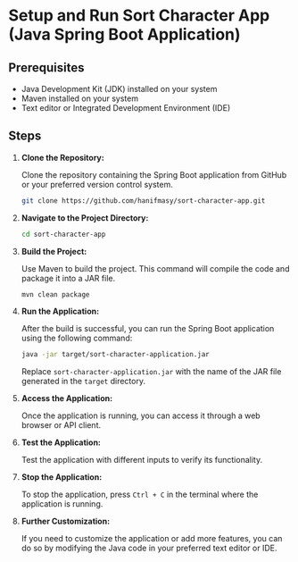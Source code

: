 # Setup and Run Sort Character App (Java Spring Boot Application)

## Prerequisites
- Java Development Kit (JDK) installed on your system
- Maven installed on your system
- Text editor or Integrated Development Environment (IDE)

## Steps

1. **Clone the Repository:**

   Clone the repository containing the Spring Boot application from GitHub or your preferred version control system.

   ```bash
   git clone https://github.com/hanifmasy/sort-character-app.git
   ```

2. **Navigate to the Project Directory:**

   ```bash
   cd sort-character-app
   ```

3. **Build the Project:**

   Use Maven to build the project. This command will compile the code and package it into a JAR file.

   ```bash
   mvn clean package
   ```

4. **Run the Application:**

   After the build is successful, you can run the Spring Boot application using the following command:

   ```bash
   java -jar target/sort-character-application.jar
   ```

   Replace `sort-character-application.jar` with the name of the JAR file generated in the `target` directory.

5. **Access the Application:**

   Once the application is running, you can access it through a web browser or API client.

6. **Test the Application:**

   Test the application with different inputs to verify its functionality.

7. **Stop the Application:**

   To stop the application, press `Ctrl + C` in the terminal where the application is running.

8. **Further Customization:**

   If you need to customize the application or add more features, you can do so by modifying the Java code in your preferred text editor or IDE.
